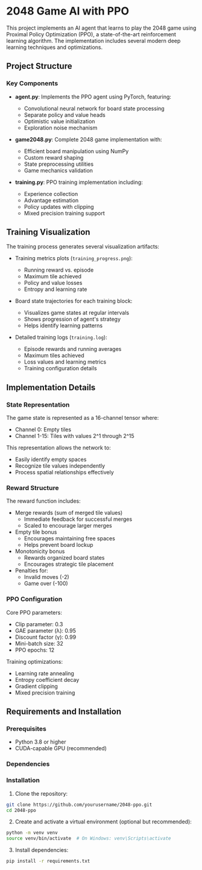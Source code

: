 # 2048 Game AI with PPO

This project implements an AI agent that learns to play the 2048 game using Proximal Policy Optimization (PPO), a state-of-the-art reinforcement learning algorithm. The implementation includes several modern deep learning techniques and optimizations.

## Project Structure

### Key Components

- **agent.py**: Implements the PPO agent using PyTorch, featuring:
  - Convolutional neural network for board state processing
  - Separate policy and value heads
  - Optimistic value initialization
  - Exploration noise mechanism

- **game2048.py**: Complete 2048 game implementation with:
  - Efficient board manipulation using NumPy
  - Custom reward shaping
  - State preprocessing utilities
  - Game mechanics validation

- **training.py**: PPO training implementation including:
  - Experience collection
  - Advantage estimation
  - Policy updates with clipping
  - Mixed precision training support

## Training Visualization

The training process generates several visualization artifacts:
- Training metrics plots (`training_progress.png`):
  - Running reward vs. episode
  - Maximum tile achieved
  - Policy and value losses
  - Entropy and learning rate

- Board state trajectories for each training block:
  - Visualizes game states at regular intervals
  - Shows progression of agent's strategy
  - Helps identify learning patterns

- Detailed training logs (`training.log`):
  - Episode rewards and running averages
  - Maximum tiles achieved
  - Loss values and learning metrics
  - Training configuration details

## Implementation Details

### State Representation
The game state is represented as a 16-channel tensor where:
- Channel 0: Empty tiles
- Channel 1-15: Tiles with values 2^1 through 2^15

This representation allows the network to:
- Easily identify empty spaces
- Recognize tile values independently
- Process spatial relationships effectively

### Reward Structure
The reward function includes:
- Merge rewards (sum of merged tile values)
  - Immediate feedback for successful merges
  - Scaled to encourage larger merges
- Empty tile bonus
  - Encourages maintaining free spaces
  - Helps prevent board lockup
- Monotonicity bonus
  - Rewards organized board states
  - Encourages strategic tile placement
- Penalties for:
  - Invalid moves (-2)
  - Game over (-100)

### PPO Configuration
Core PPO parameters:
- Clip parameter: 0.3
- GAE parameter (λ): 0.95
- Discount factor (γ): 0.99
- Mini-batch size: 32
- PPO epochs: 12

Training optimizations:
- Learning rate annealing
- Entropy coefficient decay
- Gradient clipping
- Mixed precision training

## Requirements and Installation

### Prerequisites
- Python 3.8 or higher
- CUDA-capable GPU (recommended)

### Dependencies

### Installation

1. Clone the repository:

```bash
git clone https://github.com/yourusername/2048-ppo.git
cd 2048-ppo
```

2. Create and activate a virtual environment (optional but recommended):
```bash
python -m venv venv
source venv/bin/activate  # On Windows: venv\Scripts\activate
```

3. Install dependencies:
```bash
pip install -r requirements.txt
```
